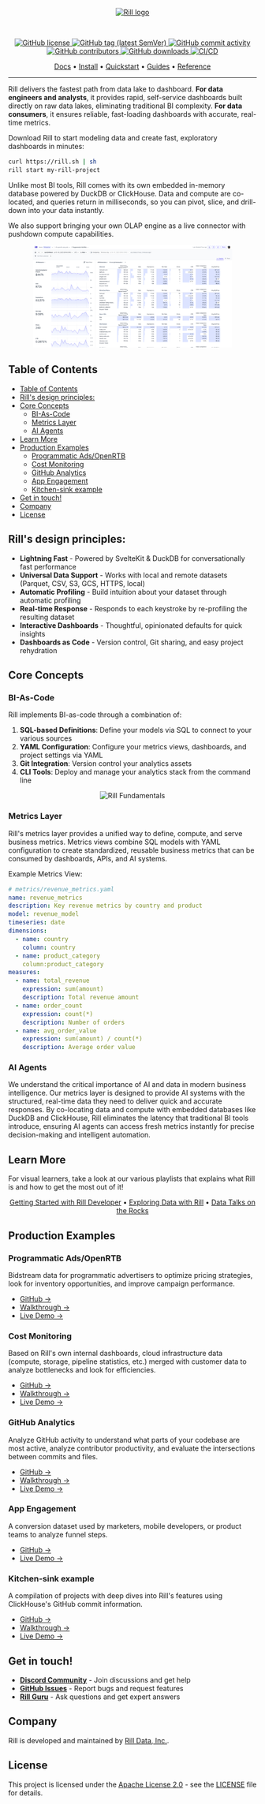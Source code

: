 <p align="center">
    <a href="https://rilldata.com/" target="_blank">
        <img width="10%" src="https://cdn.prod.website-files.com/659ddac460dbacbdc813b204/660b0f85094eb576187342cf_rill_logo_sq_gradient.svg" alt="Rill logo">
    </a>
</p>

<br/>
<p align="center">
    <a href="LICENSE" target="_blank">
        <img src="https://img.shields.io/github/license/rilldata/rill.svg" alt="GitHub license">
    </a>
    <a href="https://github.com/rilldata/rill/releases" target="_blank">
        <img src="https://img.shields.io/github/tag/rilldata/rill.svg" alt="GitHub tag (latest SemVer)">
    </a>
    <a href="https://github.com/rilldata/rill/commits" target="_blank">
        <img src="https://img.shields.io/github/commit-activity/y/rilldata/rill.svg" alt="GitHub commit activity">
    </a>
    <a href="https://github.com/rilldata/rill/graphs/contributors" target="_blank">
        <img src="https://img.shields.io/github/contributors-anon/rilldata/rill.svg" alt="GitHub contributors">
    </a>
    <a href="https://github.com/rilldata/rill/releases" target="_blank">
        <img src="https://img.shields.io/github/downloads/rilldata/rill/total.svg" alt="GitHub downloads">
    </a>
    <a href="https://github.com/rilldata/rill/actions/workflows/rill-cloud.yml" target="_blank">
        <img src="https://github.com/rilldata/rill/actions/workflows/rill-cloud.yml/badge.svg" alt="CI/CD">
    </a>
</p>

<div align="center">

[Docs](https://docs.rilldata.com/) • [Install](https://docs.rilldata.com/home/install) • [Quickstart](https://docs.rilldata.com/home/get-started) • [Guides](https://docs.rilldata.com/guides) • [Reference](https://docs.rilldata.com/reference/project-files)

</div>

---

Rill delivers the fastest path from data lake to dashboard. **For data engineers and analysts**, it provides rapid, self-service dashboards built directly on raw data lakes, eliminating traditional BI complexity. **For data consumers**, it ensures reliable, fast-loading dashboards with accurate, real-time metrics.

Download Rill to start modeling data and create fast, exploratory dashboards in minutes:

```bash
curl https://rill.sh | sh
rill start my-rill-project
```

Unlike most BI tools, Rill comes with its own embedded in-memory database powered by DuckDB or ClickHouse. Data and compute are co-located, and queries return in milliseconds, so you can pivot, slice, and drill-down into your data instantly.

We also support bringing your own OLAP engine as a live connector with pushdown compute capabilities.

<p align="center">
  <img src="/docs/static/img/explore/dashboard101/multi-measure-select.png" alt="Rill dashboard example" width="80%">
</p>

## Table of Contents

- [Table of Contents](#table-of-contents)
- [Rill's design principles:](#rills-design-principles)
- [Core Concepts](#core-concepts)
  - [BI-As-Code](#bi-as-code)
  - [Metrics Layer](#metrics-layer)
  - [AI Agents](#ai-agents)
- [Learn More](#learn-more)
- [Production Examples](#production-examples)
  - [Programmatic Ads/OpenRTB](#programmatic-adsopenrtb)
  - [Cost Monitoring](#cost-monitoring)
  - [GitHub Analytics](#github-analytics)
  - [App Engagement](#app-engagement)
  - [Kitchen-sink example](#kitchen-sink-example)
- [Get in touch!](#get-in-touch)
- [Company](#company)
- [License](#license)

## Rill's design principles:

- **Lightning Fast** - Powered by SvelteKit & DuckDB for conversationally fast performance
- **Universal Data Support** - Works with local and remote datasets (Parquet, CSV, S3, GCS, HTTPS, local)
- **Automatic Profiling** - Build intuition about your dataset through automatic profiling
- **Real-time Response** - Responds to each keystroke by re-profiling the resulting dataset
- **Interactive Dashboards** - Thoughtful, opinionated defaults for quick insights
- **Dashboards as Code** - Version control, Git sharing, and easy project rehydration

## Core Concepts

### BI-As-Code

Rill implements BI-as-code through a combination of:

1. **SQL-based Definitions**: Define your models via SQL to connect to your various sources
2. **YAML Configuration**: Configure your metrics views, dashboards, and project settings via YAML
3. **Git Integration**: Version control your analytics assets
4. **CLI Tools**: Deploy and manage your analytics stack from the command line

<p align="center">
  <img src="https://docs.rilldata.com/img/concepts/metrics-view/metrics-view-components.png" alt="Rill Fundamentals" width="80%">
</p>

### Metrics Layer

Rill's metrics layer provides a unified way to define, compute, and serve business metrics. Metrics views combine SQL models with YAML configuration to create standardized, reusable business metrics that can be consumed by dashboards, APIs, and AI systems.

Example Metrics View:

```yaml
# metrics/revenue_metrics.yaml
name: revenue_metrics
description: Key revenue metrics by country and product
model: revenue_model
timeseries: date
dimensions:
  - name: country
    column: country
  - name: product_category
    column:product_category
measures:
  - name: total_revenue
    expression: sum(amount)
    description: Total revenue amount
  - name: order_count
    expression: count(*)
    description: Number of orders
  - name: avg_order_value
    expression: sum(amount) / count(*)
    description: Average order value
```

### AI Agents

We understand the critical importance of AI and data in modern business intelligence. Our metrics layer is designed to provide AI systems with the structured, real-time data they need to deliver quick and accurate responses. By co-locating data and compute with embedded databases like DuckDB and ClickHouse, Rill eliminates the latency that traditional BI tools introduce, ensuring AI agents can access fresh metrics instantly for precise decision-making and intelligent automation.

## Learn More

For visual learners, take a look at our various playlists that explains what Rill is and how to get the most out of it!

<div align="center">

[Getting Started with Rill Developer](https://www.youtube.com/watch?v=oQSok8Dy-D0) • [Exploring Data with Rill](https://www.youtube.com/watch?v=wTP46eOzoCk&list=PL_ZoDsg2yFKgi7ud_fOOD33AH8ONWQS7I&index=1)
 • [Data Talks on the Rocks](https://www.youtube.com/playlist?list=PL_ZoDsg2yFKgr_YEc4XOY0wlRLqzyR07q)
 
</div>

## Production Examples

### Programmatic Ads/OpenRTB

Bidstream data for programmatic advertisers to optimize pricing strategies, look for inventory opportunities, and improve campaign performance.

- <a href="https://github.com/rilldata/rill-examples/tree/main/rill-openrtb-prog-ads">GitHub →</a><br />
- <a href="/guides/openrtb-analytics">Walkthrough →</a><br />
- <a href="https://ui.rilldata.com/demo/rill-openrtb-prog-ads">Live Demo →</a>

### Cost Monitoring

Based on Rill's own internal dashboards, cloud infrastructure data (compute, storage, pipeline statistics, etc.) merged with customer data to analyze bottlenecks and look for efficiencies.

- <a href="https://github.com/rilldata/rill-examples/tree/main/rill-cost-monitoring">GitHub →</a><br />
- <a href="/guides/cost-monitoring-analytics">Walkthrough →</a><br />
- <a href="https://ui.rilldata.com/demo/rill-cost-monitoring">Live Demo →</a>

### GitHub Analytics

Analyze GitHub activity to understand what parts of your codebase are most active, analyze contributor productivity, and evaluate the intersections between commits and files.

- <a href="https://github.com/rilldata/rill-examples/tree/main/rill-github-analytics">GitHub →</a><br />
- <a href="/guides/github-analytics">Walkthrough →</a><br />
- <a href="https://ui.rilldata.com/demo/rill-github-analytics">Live Demo →</a>

### App Engagement

A conversion dataset used by marketers, mobile developers, or product teams to analyze funnel steps.

- <a href="https://github.com/rilldata/rill-examples/tree/main/rill-app-engagement">GitHub →</a><br />
- <a href="https://ui.rilldata.com/demo/rill-app-engagement">Live Demo →</a>

### Kitchen-sink example

A compilation of projects with deep dives into Rill's features using ClickHouse's GitHub commit information.

- <a href="https://github.com/rilldata/rill-examples/tree/main/my-rill-tutorial">GitHub →</a><br />
- <a href="/guides/rill-basics/launch">Walkthrough →</a><br />
- <a href="https://ui.rilldata.com/demo/my-rill-tutorial">Live Demo →</a>

## Get in touch!

- **[Discord Community](https://discord.gg/TatjVY32)** - Join discussions and get help
- **[GitHub Issues](https://github.com/rilldata/rill/issues)** - Report bugs and request features
- **[Rill Guru](https://gurubase.io/g/rill)** - Ask questions and get expert answers

## Company

Rill is developed and maintained by [Rill Data, Inc.](https://www.rilldata.com/).

## License

This project is licensed under the [Apache License 2.0](LICENSE) - see the [LICENSE](LICENSE) file for details.
